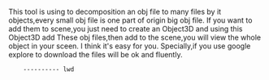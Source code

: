 This tool is using to decomposition an obj file to many files by it objects,every small obj file is one part of origin big obj file.
If you want to add them to scene,you just need to create an Object3D and using this Object3D add These obj files,then add to the scene,you will view the whole object in your sceen.
I think it's easy for you.
Specially,if you use google explore to download the files will be ok and fluently.

		---------- lwd
